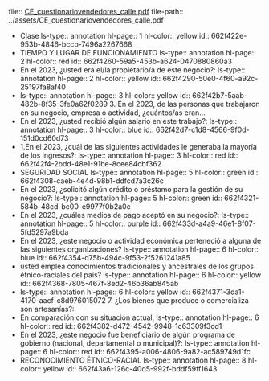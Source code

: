 file:: [CE_cuestionariovendedores_calle.pdf](../assets/CE_cuestionariovendedores_calle.pdf)
file-path:: ../assets/CE_cuestionariovendedores_calle.pdf

- Clase
  ls-type:: annotation
  hl-page:: 1
  hl-color:: yellow
  id:: 662f422e-953b-4846-bccb-7496a2267668
- TIEMPO Y LUGAR DE FUNCIONAMIENTO
  ls-type:: annotation
  hl-page:: 2
  hl-color:: red
  id:: 662f4260-59a5-453b-a624-0470880860a3
- En el 2023, ¿usted era el/la propietario/a de este negocio?:
  ls-type:: annotation
  hl-page:: 2
  hl-color:: yellow
  id:: 662f4290-50e0-4f60-a92c-25197fa8af40
- ls-type:: annotation
  hl-page:: 3
  hl-color:: yellow
  id:: 662f42b7-5aab-482b-8f35-3fe0a62f0289
  3. En el 2023, de las personas que trabajaron en su negocio, empresa o actividad, ¿cuántos/as eran…
- En el 2023, ¿usted recibió algún salario en este trabajo?:
  ls-type:: annotation
  hl-page:: 3
  hl-color:: blue
  id:: 662f42d7-c1d8-4566-9f0d-151d0cd60d73
- 1.En el 2023, ¿cuál de las siguientes actividades le generaba la mayoría de los ingresos?:
  ls-type:: annotation
  hl-page:: 3
  hl-color:: red
  id:: 662f42f4-2bdd-48e1-91be-8cee84cbf362
- SEGURIDAD SOCIAL
  ls-type:: annotation
  hl-page:: 5
  hl-color:: green
  id:: 662f4308-caeb-4e4d-98b1-ddfcd7a3c26c
- En el 2023, ¿solicitó algún crédito o préstamo para la gestión de su negocio?:
  ls-type:: annotation
  hl-page:: 5
  hl-color:: green
  id:: 662f4321-584b-48cd-bc00-e9977f0b2a0c
- En el 2023, ¿cuáles medios de pago aceptó en su negocio?:
  ls-type:: annotation
  hl-page:: 5
  hl-color:: purple
  id:: 662f433d-a4a9-46e1-8f07-5fd5297a9bda
- En el 2023, ¿este negocio o actividad económica perteneció a alguna de las siguientes organizaciones?
  ls-type:: annotation
  hl-page:: 6
  hl-color:: blue
  id:: 662f4354-d75b-494c-9f53-2f5261241a85
- usted emplea conocimientos tradicionales y ancestrales de los grupos étnico-raciales del país?
  ls-type:: annotation
  hl-page:: 6
  hl-color:: yellow
  id:: 662f4368-7805-467f-8ed2-46b36ab845ab
- ls-type:: annotation
  hl-page:: 6
  hl-color:: yellow
  id:: 662f4371-3da1-4170-aacf-c8d976015072
  7. ¿Los bienes que produce o comercializa son artesanías?:
- En comparación con su situación actual, 
  ls-type:: annotation
  hl-page:: 6
  hl-color:: red
  id:: 662f4382-d472-4542-9948-1c63309f3cd1
- En el 2023, ¿este negocio fue beneficiario de algún programa de gobierno (nacional, departamental o municipal)?:
  ls-type:: annotation
  hl-page:: 6
  hl-color:: red
  id:: 662f4395-a006-4806-9a82-ac589749d1fc
- RECONOCIMIENTO ÉTNICO-RACIAL
  ls-type:: annotation
  hl-page:: 8
  hl-color:: yellow
  id:: 662f43a6-126c-40d5-992f-bddf59ff1643